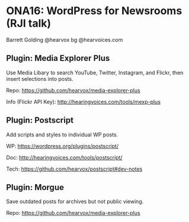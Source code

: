 
# ONA16: WordPress for Newsrooms (RJI talk)

Barrett Golding @hearvox bg @hearvoices.com

## Plugin: Media Explorer Plus
Use Media Libary to search YouTube, Twitter, Instagram, and Flickr, then insert selections into posts.

Repo: https://github.com/hearvox/media-explorer-plus

Info (Flickr API Key): http://hearingvoices.com/tools/mexp-plus 

## Plugin: Postscript
Add scripts and styles to individual WP posts.

WP: https://wordpress.org/plugins/postscript/

Doc: http://hearingvoices.com/tools/postscript/

Tech: https://github.com/hearvox/postscript#dev-notes

## Plugin: Morgue
Save outdated posts for archives but not public viewing.

Repo: https://github.com/hearvox/media-explorer-plus
